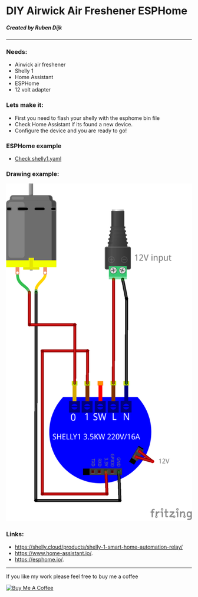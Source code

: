 # DIY Airwick Air Freshener ESPHome
##### Created by Ruben Dijk
---
### Needs:
* Airwick air freshener
* Shelly 1
* Home Assistant
* ESPHome
* 12 volt adapter

### Lets make it:
* First you need to flash your shelly with the esphome bin file
* Check Home Assistant if its found a new device.
* Configure the device and you are ready to go!

### ESPHome example
* [Check shelly1.yaml](https://github.com/RubenDijk/Airwick-air-freshener/blob/main/shelly1.yaml/)

### Drawing example:

![shelly](https://github.com/RubenDijk/Airwick-air-freshener/blob/main/shelly.png "shelly")

### Links:
* https://shelly.cloud/products/shelly-1-smart-home-automation-relay/
* https://www.home-assistant.io/.
* https://esphome.io/.

---

If you like my work please feel free to buy me a coffee

<a href="https://www.buymeacoffee.com/RubenDijk" target="_blank"><img src="https://www.buymeacoffee.com/assets/img/custom_images/white_img.png" alt="Buy Me A Coffee"></a>
